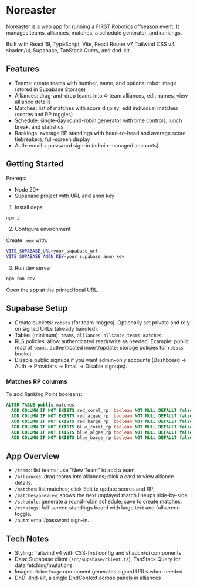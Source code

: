 # Noreaster

Noreaster is a web app for running a FIRST Robotics offseason event. It manages teams, alliances, matches, a schedule generator, and rankings.

Built with React 19, TypeScript, Vite, React Router v7, Tailwind CSS v4, shadcn/ui, Supabase, TanStack Query, and dnd-kit.

## Features

- Teams: create teams with number, name, and optional robot image (stored in Supabase Storage)
- Alliances: drag-and-drop teams into 4-team alliances, edit names, view alliance details
- Matches: list of matches with score display; edit individual matches (scores and RP toggles)
- Schedule: single-day round-robin generator with time controls, lunch break, and statistics
- Rankings: average RP standings with head-to-head and average score tiebreakers; full-screen display
- Auth: email + password sign-in (admin-managed accounts)

## Getting Started

Prereqs:
- Node 20+
- Supabase project with URL and anon key

1) Install deps

```bash
npm i
```

2) Configure environment

Create `.env` with:

```bash
VITE_SUPABASE_URL=your_supabase_url
VITE_SUPABASE_ANON_KEY=your_supabase_anon_key
```

3) Run dev server

```bash
npm run dev
```

Open the app at the printed local URL.

## Supabase Setup

- Create buckets: `robots` (for team images). Optionally set private and rely on signed URLs (already handled).
- Tables (minimum): `teams`, `alliances`, `alliance_teams`, `matches`.
- RLS policies: allow authenticated read/write as needed. Example: public read of `teams`, authenticated insert/update; storage policies for `robots` bucket.
- Disable public signups if you want admin-only accounts (Dashboard → Auth → Providers → Email → Disable signups).

### Matches RP columns

To add Ranking Point booleans:

```sql
ALTER TABLE public.matches
  ADD COLUMN IF NOT EXISTS red_coral_rp  boolean NOT NULL DEFAULT false,
  ADD COLUMN IF NOT EXISTS red_algae_rp  boolean NOT NULL DEFAULT false,
  ADD COLUMN IF NOT EXISTS red_barge_rp  boolean NOT NULL DEFAULT false,
  ADD COLUMN IF NOT EXISTS blue_coral_rp boolean NOT NULL DEFAULT false,
  ADD COLUMN IF NOT EXISTS blue_algae_rp boolean NOT NULL DEFAULT false,
  ADD COLUMN IF NOT EXISTS blue_barge_rp boolean NOT NULL DEFAULT false;
```

## App Overview

- `/teams`: list teams; use “New Team” to add a team.
- `/alliances`: drag teams into alliances; click a card to view alliance details.
- `/matches`: list matches; click Edit to update scores and RP.
- `/matches/preview`: shows the next unplayed match lineups side-by-side.
- `/schedule`: generate a round-robin schedule; save to create matches.
- `/rankings`: full-screen standings board with large text and fullscreen toggle.
- `/auth`: email/password sign-in.

## Tech Notes

- Styling: Tailwind v4 with CSS-first config and shadcn/ui components
- Data: Supabase client (`src/supabase/client.ts`), TanStack Query for data fetching/mutations
- Images: `RobotImage` component generates signed URLs when needed
- DnD: dnd-kit, a single DndContext across panels in alliances

